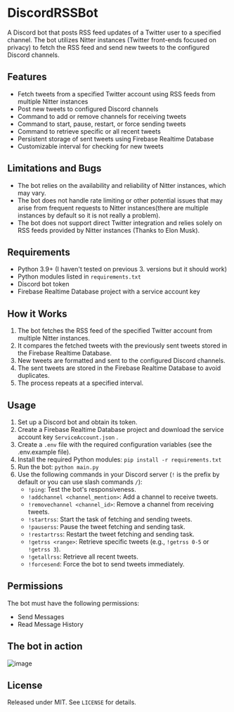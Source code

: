 # DiscordRSSBot
A Discord bot that posts RSS feed updates of a Twitter user to a specified channel. The bot utilizes Nitter instances (Twitter front-ends focused on privacy) to fetch the RSS feed and send new tweets to the configured Discord channels.

## Features
- Fetch tweets from a specified Twitter account using RSS feeds from multiple Nitter instances
- Post new tweets to configured Discord channels
- Command to add or remove channels for receiving tweets
- Command to start, pause, restart, or force sending tweets
- Command to retrieve specific or all recent tweets
- Persistent storage of sent tweets using Firebase Realtime Database
- Customizable interval for checking for new tweets

## Limitations and Bugs
- The bot relies on the availability and reliability of Nitter instances, which may vary.
- The bot does not handle rate limiting or other potential issues that may arise from frequent requests to Nitter instances(there are multiple instances by default so it is not really a problem).
- The bot does not support direct Twitter integration and relies solely on RSS feeds provided by Nitter instances (Thanks to Elon Musk).

## Requirements
- Python 3.9+ (I haven't tested on previous 3. versions but it should work)
- Python modules listed in `requirements.txt`
- Discord bot token
- Firebase Realtime Database project with a service account key

## How it Works
1. The bot fetches the RSS feed of the specified Twitter account from multiple Nitter instances.
2. It compares the fetched tweets with the previously sent tweets stored in the Firebase Realtime Database.
3. New tweets are formatted and sent to the configured Discord channels.
4. The sent tweets are stored in the Firebase Realtime Database to avoid duplicates.
5. The process repeats at a specified interval.

## Usage
1. Set up a Discord bot and obtain its token.
2. Create a Firebase Realtime Database project and download the service account key `ServiceAccount.json` .
3. Create a `.env` file with the required configuration variables (see the .env.example file).
4. Install the required Python modules: `pip install -r requirements.txt`
5. Run the bot: `python main.py`
6. Use the following commands in your Discord server (`!` is the prefix by default or you can use slash commands `/`):
   - `!ping`: Test the bot's responsiveness.
   - `!addchannel <channel_mention>`: Add a channel to receive tweets.
   - `!removechannel <channel_id>`: Remove a channel from receiving tweets.
   - `!startrss`: Start the task of fetching and sending tweets.
   - `!pauserss`: Pause the tweet fetching and sending task.
   - `!restartrss`: Restart the tweet fetching and sending task.
   - `!getrss <range>`: Retrieve specific tweets (e.g., `!getrss 0-5` or `!getrss 3`).
   - `!getallrss`: Retrieve all recent tweets.
   - `!forcesend`: Force the bot to send tweets immediately.

## Permissions

The bot must have the following permissions:
- Send Messages
- Read Message History

## The bot in action
![image](https://i.imgur.com/rjhDeWw.png)

## License
Released under MIT. See `LICENSE` for details.
